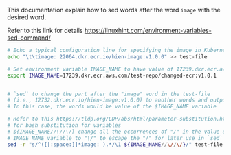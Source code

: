 This documentation explain how to sed words after the word `image` with the
desired word.

Refer to this link for details
https://linuxhint.com/environment-variables-sed-command/

```zsh
# Echo a typical configuration line for specifying the image in Kubernetes to test-file
echo "\t\timage: 22064.dkr.ecr.io/hien-image:v1.0.0" >> test-file

# Set environment variable IMAGE_NAME to have value of 17239.dkr.ecr.aws.com/test-repo/changed-ecr:v1.0.1
export IMAGE_NAME=17239.dkr.ecr.aws.com/test-repo/changed-ecr:v1.0.1


# `sed` to change the part after the "image" word in the test-file
# (i.e., 12732.dkr.ecr.io/hien-image:v1.0.0) to another words and output to terminal.
# In this case, the words would be value of the $IMAGE_NAME variable

# Refer to this https://tldp.org/LDP/abs/html/parameter-substitution.html#:~:text=%24%7Bvar/Pattern/Replacement%7D
# for bash substitution for variables
# ${IMAGE_NAME//\//\/} change all the occurrences of "/" in the value of the
# IMAGE_NAME variable to "\/" to escape the "/" for later use in `sed`
sed -r "s/^([[:space:]]*image: ).*/\1 ${IMAGE_NAME//\//\/}/" test-file
```